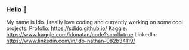 ### Hello 👋
My name is Ido.
I really love coding and currently working on some cool projects. 
Profolio: https://sdido.github.io/
Kaggle: https://www.kaggle.com/idonatan/code?scroll=true
LinkedIn: https://www.linkedin.com/in/ido-nathan-082b34119/
